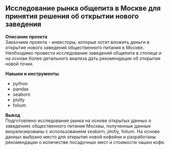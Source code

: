 ## Исследование рынка общепита в Москве для принятия решения об открытии нового заведения

**Описание проекта**  
Заказчики проекта - инвесторы, которые хотят вложить деньги в открытие нового заведения общественного питания в Москве. Необходимо провести исследование заведений общепита в столице и на основе более детального анализа дать рекомендации об открытии новой точки.   

**Навыки и инструменты**
- python
- pandas
- seaborn
- plotly
- folium

**Вывод**  
Подготовлено исследование рынка на основе открытых данных о заведениях общественного питания Москвы, полученные данные визуализированы с использованием seaborn, plotly, folium. На основе данных выбрано место для открытия новой кофейни и разработаны рекомендации о количестве посадочных мест и стоимости чашки кофе. 